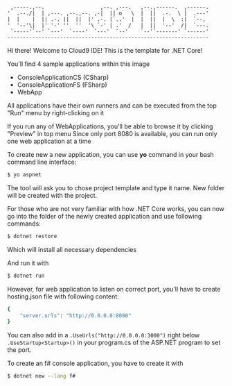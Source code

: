      ,-----.,--.                  ,--. ,---.   ,--.,------.  ,------.
    '  .--./|  | ,---. ,--.,--. ,-|  || o   \  |  ||  .-.  \ |  .---'
    |  |    |  || .-. ||  ||  |' .-. |`..'  |  |  ||  |  \  :|  `--,
    '  '--'\|  |' '-' ''  ''  '\ `-' | .'  /   |  ||  '--'  /|  `---.
     `-----'`--' `---'  `----'  `---'  `--'    `--'`-------' `------'
    -----------------------------------------------------------------


Hi there! Welcome to Cloud9 IDE! This is the template for .NET Core!

You'll find 4 sample applications within this image
- ConsoleApplicationCS (CSharp)
- ConsoleApplicationFS (FSharp)
- WebApp


All applications have their own runners and can be executed from the top "Run" menu by right-clicking on it

If you run any of WebApplications, you'll be able to browse it by clicking "Preview" in top menu
Since only port 8080 is available, you can run only one web application at a time

To create new a new application, you can use **yo** command in your bash command line interface:

```sh
$ yo aspnet
```
The tool will ask you to chose project template and type it name.
New folder will be created with the project.

For those who are not very familiar with how .NET Core works, you can now go into the folder of the newly created application and use following commands:

```sh
$ dotnet restore
```
Which will install all necessary dependencies

And run it with

```sh
$ dotnet run
```

However, for web application to listen on correct port, you'll have to create hosting.json file with following content:

```sh
{
    "server.urls": "http://0.0.0.0:8080"
}
```

You can also add in a `.UseUrls("http://0.0.0.0:3000")` right below `.UseStartup<Startup>()` in your program.cs of the ASP.NET program to set the port.


To create an f# console application, you have to create it with
```sh
$ dotnet new --lang f#
```